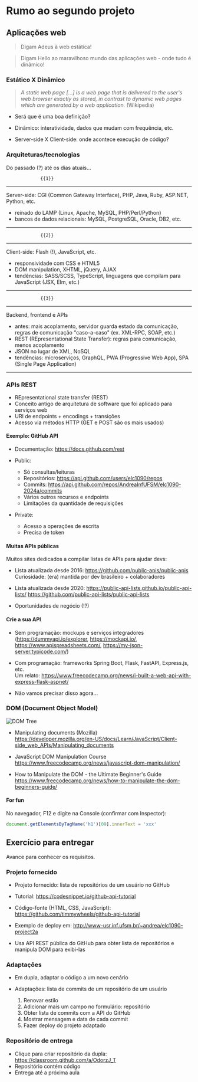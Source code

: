<!--
author:   Andrea Charão

email:    andrea@inf.ufsm.br

version:  0.0.1

language: PT-BR

narrator: Brazilian Portuguese Female

comment:  Material de apoio para a disciplina
          ELC1090 - Desenvolvimento de Software para Web
          da Universidade Federal de Santa Maria

translation: English  translations/English.md
-->

<!--
liascript-devserver --input README.md --port 3001 --live
https://liascript.github.io/course/?https://raw.githubusercontent.com/AndreaInfUFSM/elc1090-2024a/master/classes/07/README.md
-->


# Rumo ao segundo projeto





## Aplicações web

> Digam Adeus à web estática!

> Digam Hello ao maravilhoso mundo das aplicações web - onde tudo é dinâmico!


### Estático X Dinâmico

> *A static web page [...] is a web page that is delivered to the user's web browser exactly as stored, in contrast to dynamic web pages which are generated by a web application.* (Wikipedia)

- Será que é uma boa definição?

- Dinâmico: interatividade, dados que mudam com frequência, etc.

- Server-side X Client-side: onde acontece execução de código?


### Arquiteturas/tecnologias 

Do passado (?) até os dias atuais...

                 {{1}}
************************************************

Server-side: CGI (Common Gateway Interface), PHP, Java, Ruby, ASP.NET, Python, etc.

- reinado do LAMP (Linux, Apache, MySQL, PHP/Perl/Python) 
- bancos de dados relacionais: MySQL, PostgreSQL, Oracle, DB2, etc.

************************************************

                 {{2}}
************************************************

Client-side: Flash (!), JavaScript, etc.

- responsividade com CSS e HTML5
- DOM manipulation, XHTML, jQuery, AJAX 
- tendências: SASS/SCSS, TypeScript, linguagens que compilam para JavaScript (JSX, Elm, etc.)

************************************************   

                 {{3}}
************************************************

Backend, frontend e APIs 

- antes: mais acoplamento, servidor guarda estado da comunicação, regras de comunicação "caso-a-caso" (ex. XML-RPC, SOAP, etc.)
- REST (REpresentational State Transfer): regras para comunicação, menos acoplamento 
- JSON no lugar de XML, NoSQL 
- tendências: microserviços, GraphQL, PWA (Progressive Web App), SPA (Single Page Application)

************************************************  







### APIs REST

- REpresentational state transfer (REST)
- Conceito antigo de arquitetura de software que foi aplicado para serviços web
- URI de endpoints + encodings + transições
- Acesso via métodos HTTP (GET e POST são os mais usados)



#### Exemplo: GitHub API


- Documentação: https://docs.github.com/rest

- Public:

  - Só consultas/leituras
  - Repositórios: https://api.github.com/users/elc1090/repos
  - Commits: https://api.github.com/repos/AndreaInfUFSM/elc1090-2024a/commits
  - Vários outros recursos e endpoints
  - Limitações da quantidade de requisições

- Private:

  - Acesso a operações de escrita
  - Precisa de token


#### Muitas APIs públicas

Muitos sites dedicados a compilar listas de APIs para ajudar devs:

- Lista atualizada desde 2016: https://github.com/public-apis/public-apis
  Curiosidade: (era) mantida por dev brasileiro + colaboradores

- Lista atualizada desde 2020: https://public-api-lists.github.io/public-api-lists/
  https://github.com/public-api-lists/public-api-lists


- Oportunidades de negócio (!?)



#### Crie a sua API

- Sem programação: mockups e serviços integradores<br>
  (https://dummyapi.io/explorer, https://mockapi.io/, https://www.apispreadsheets.com/, https://my-json-server.typicode.com/)


- Com programação: frameworks Spring Boot, Flask, FastAPI, Express.js, etc.<br>
  Um relato: https://www.freecodecamp.org/news/i-built-a-web-api-with-express-flask-aspnet/

- Não vamos precisar disso agora... 



### DOM (Document Object Model)


![DOM Tree](https://upload.wikimedia.org/wikipedia/commons/thumb/5/5a/DOM-model.svg/1200px-DOM-model.svg.png)

- Manipulating documents (Mozilla)<br>
  https://developer.mozilla.org/en-US/docs/Learn/JavaScript/Client-side_web_APIs/Manipulating_documents

- JavaScript DOM Manipulation Course<br>
  https://www.freecodecamp.org/news/javascript-dom-manipulation/

- How to Manipulate the DOM - the Ultimate Beginner's Guide<br>
  https://www.freecodecamp.org/news/how-to-manipulate-the-dom-beginners-guide/


#### For fun

No navegador, F12 e digite na Console (confirmar com Inspector):

```javascript
document.getElementsByTagName('h1')[09].innerText = 'xxx' 
```



## Exercício para entregar

Avance para conhecer os requisitos.

### Projeto fornecido

- Projeto fornecido: lista de repositórios de um usuário no GitHub

- Tutorial: https://codesnippet.io/github-api-tutorial

- Código-fonte (HTML, CSS, JavaScript): https://github.com/timmywheels/github-api-tutorial

- Exemplo de deploy em: http://www-usr.inf.ufsm.br/~andrea/elc1090-project2a

- Usa API REST pública do GitHub para obter lista de repositórios e manipula DOM para exibi-las

### Adaptações

- Em dupla, adaptar o código a um novo cenário

- Adaptações: lista de commits de um repositório de um usuário

  1. Renovar estilo
  2. Adicionar mais um campo no formulário: repositório
  3. Obter lista de commits com a API do GitHub
  4. Mostrar mensagem e data de cada commit
  5. Fazer deploy do projeto adaptado


### Repositório de entrega

  - Clique para criar repositório da dupla: https://classroom.github.com/a/OdorzJ_T
  - Repositório contém código 
  - Entrega até a próxima aula

